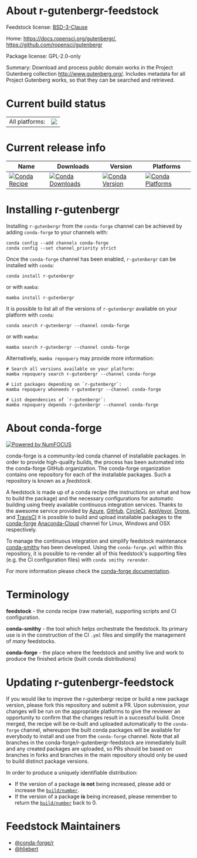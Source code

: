 About r-gutenbergr-feedstock
============================

Feedstock license: [BSD-3-Clause](https://github.com/conda-forge/r-gutenbergr-feedstock/blob/main/LICENSE.txt)

Home: https://docs.ropensci.org/gutenbergr/, https://github.com/ropensci/gutenbergr

Package license: GPL-2.0-only

Summary: Download and process public domain works in the Project Gutenberg collection <http://www.gutenberg.org/>. Includes metadata for all Project Gutenberg works, so that they can be searched and retrieved.

Current build status
====================


<table><tr><td>All platforms:</td>
    <td>
      <a href="https://dev.azure.com/conda-forge/feedstock-builds/_build/latest?definitionId=15160&branchName=main">
        <img src="https://dev.azure.com/conda-forge/feedstock-builds/_apis/build/status/r-gutenbergr-feedstock?branchName=main">
      </a>
    </td>
  </tr>
</table>

Current release info
====================

| Name | Downloads | Version | Platforms |
| --- | --- | --- | --- |
| [![Conda Recipe](https://img.shields.io/badge/recipe-r--gutenbergr-green.svg)](https://anaconda.org/conda-forge/r-gutenbergr) | [![Conda Downloads](https://img.shields.io/conda/dn/conda-forge/r-gutenbergr.svg)](https://anaconda.org/conda-forge/r-gutenbergr) | [![Conda Version](https://img.shields.io/conda/vn/conda-forge/r-gutenbergr.svg)](https://anaconda.org/conda-forge/r-gutenbergr) | [![Conda Platforms](https://img.shields.io/conda/pn/conda-forge/r-gutenbergr.svg)](https://anaconda.org/conda-forge/r-gutenbergr) |

Installing r-gutenbergr
=======================

Installing `r-gutenbergr` from the `conda-forge` channel can be achieved by adding `conda-forge` to your channels with:

```
conda config --add channels conda-forge
conda config --set channel_priority strict
```

Once the `conda-forge` channel has been enabled, `r-gutenbergr` can be installed with `conda`:

```
conda install r-gutenbergr
```

or with `mamba`:

```
mamba install r-gutenbergr
```

It is possible to list all of the versions of `r-gutenbergr` available on your platform with `conda`:

```
conda search r-gutenbergr --channel conda-forge
```

or with `mamba`:

```
mamba search r-gutenbergr --channel conda-forge
```

Alternatively, `mamba repoquery` may provide more information:

```
# Search all versions available on your platform:
mamba repoquery search r-gutenbergr --channel conda-forge

# List packages depending on `r-gutenbergr`:
mamba repoquery whoneeds r-gutenbergr --channel conda-forge

# List dependencies of `r-gutenbergr`:
mamba repoquery depends r-gutenbergr --channel conda-forge
```


About conda-forge
=================

[![Powered by
NumFOCUS](https://img.shields.io/badge/powered%20by-NumFOCUS-orange.svg?style=flat&colorA=E1523D&colorB=007D8A)](https://numfocus.org)

conda-forge is a community-led conda channel of installable packages.
In order to provide high-quality builds, the process has been automated into the
conda-forge GitHub organization. The conda-forge organization contains one repository
for each of the installable packages. Such a repository is known as a *feedstock*.

A feedstock is made up of a conda recipe (the instructions on what and how to build
the package) and the necessary configurations for automatic building using freely
available continuous integration services. Thanks to the awesome service provided by
[Azure](https://azure.microsoft.com/en-us/services/devops/), [GitHub](https://github.com/),
[CircleCI](https://circleci.com/), [AppVeyor](https://www.appveyor.com/),
[Drone](https://cloud.drone.io/welcome), and [TravisCI](https://travis-ci.com/)
it is possible to build and upload installable packages to the
[conda-forge](https://anaconda.org/conda-forge) [Anaconda-Cloud](https://anaconda.org/)
channel for Linux, Windows and OSX respectively.

To manage the continuous integration and simplify feedstock maintenance
[conda-smithy](https://github.com/conda-forge/conda-smithy) has been developed.
Using the ``conda-forge.yml`` within this repository, it is possible to re-render all of
this feedstock's supporting files (e.g. the CI configuration files) with ``conda smithy rerender``.

For more information please check the [conda-forge documentation](https://conda-forge.org/docs/).

Terminology
===========

**feedstock** - the conda recipe (raw material), supporting scripts and CI configuration.

**conda-smithy** - the tool which helps orchestrate the feedstock.
                   Its primary use is in the construction of the CI ``.yml`` files
                   and simplify the management of *many* feedstocks.

**conda-forge** - the place where the feedstock and smithy live and work to
                  produce the finished article (built conda distributions)


Updating r-gutenbergr-feedstock
===============================

If you would like to improve the r-gutenbergr recipe or build a new
package version, please fork this repository and submit a PR. Upon submission,
your changes will be run on the appropriate platforms to give the reviewer an
opportunity to confirm that the changes result in a successful build. Once
merged, the recipe will be re-built and uploaded automatically to the
`conda-forge` channel, whereupon the built conda packages will be available for
everybody to install and use from the `conda-forge` channel.
Note that all branches in the conda-forge/r-gutenbergr-feedstock are
immediately built and any created packages are uploaded, so PRs should be based
on branches in forks and branches in the main repository should only be used to
build distinct package versions.

In order to produce a uniquely identifiable distribution:
 * If the version of a package **is not** being increased, please add or increase
   the [``build/number``](https://docs.conda.io/projects/conda-build/en/latest/resources/define-metadata.html#build-number-and-string).
 * If the version of a package **is** being increased, please remember to return
   the [``build/number``](https://docs.conda.io/projects/conda-build/en/latest/resources/define-metadata.html#build-number-and-string)
   back to 0.

Feedstock Maintainers
=====================

* [@conda-forge/r](https://github.com/conda-forge/r/)
* [@hliebert](https://github.com/hliebert/)

